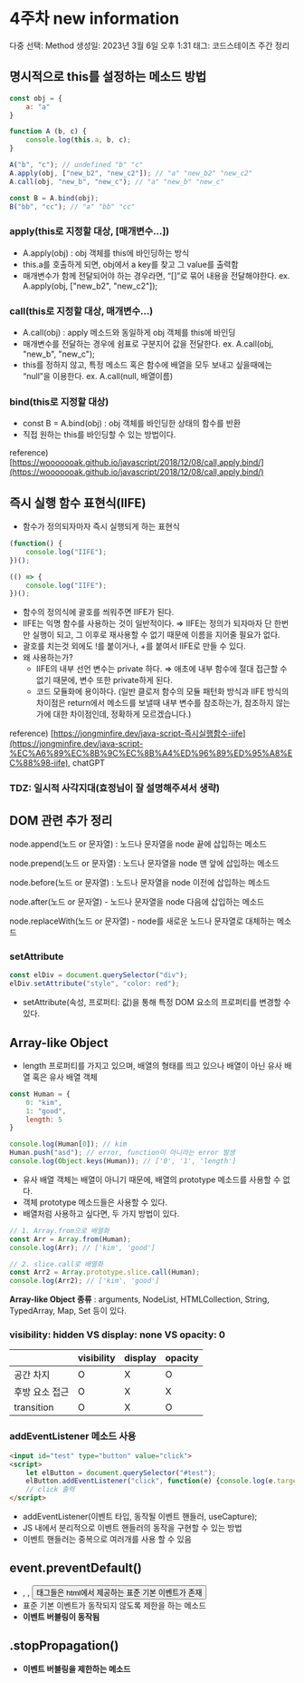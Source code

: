 # 4주차 new information

다중 선택: Method
생성일: 2023년 3월 6일 오후 1:31
태그: 코드스테이츠 주간 정리

## 명시적으로 this를 설정하는 메소드 방법

```jsx
const obj = {
    a: "a"
}

function A (b, c) {
    console.log(this.a, b, c);
}

A("b", "c"); // undefined "b" "c"
A.apply(obj, ["new_b2", "new_c2"]); // "a" "new_b2" "new_c2"
A.call(obj, "new_b", "new_c"); // "a" "new_b" "new_c"

const B = A.bind(obj);
B("bb", "cc"); // "a" "bb" "cc"
```

### apply(this로 지정할 대상, [매개변수…])

- A.apply(obj) : obj 객체를 this에 바인딩하는 방식
- this.a를 호출하게 되면, obj에서 a key를 찾고 그 value를 출력함
- 매개변수가 함께 전달되어야 하는 경우라면, “[]”로 묶어 내용을 전달해야한다.
ex. A.apply(obj, ["new_b2", "new_c2"]);

### call(this로 지정할 대상, 매개변수…)

- A.call(obj) : apply 메소드와 동일하게 obj 객체를 this에 바인딩
- 매개변수를 전달하는 경우에 쉼표로 구분지어 값을 전달한다.
ex. A.call(obj, "new_b", "new_c");
- this를 정하지 않고, 특정 메소드 혹은 함수에 배열을 모두 보내고 싶을때에는 “null”을 이용한다.
ex. A.call(null, 배열이름)

### bind(this로 지정할 대상)

- const B = A.bind(obj) : obj 객체를 바인딩한 상태의 함수를 반환
- 직접 원하는 this를 바인딩할 수 있는 방법이다.

reference) [https://wooooooak.github.io/javascript/2018/12/08/call,apply,bind/](https://wooooooak.github.io/javascript/2018/12/08/call,apply,bind/)

## 즉시 실행 함수 표현식(IIFE)

- 함수가 정의되자마자 즉시 실행되게 하는 표현식

```jsx
(function() {
	console.log("IIFE");
})();

(() => {
	console.log("IIFE");
})();
```

- 함수의 정의식에 괄호를 씌워주면 IIFE가 된다.
- IIFE는 익명 함수를 사용하는 것이 일반적이다.
⇒ IIFE는 정의가 되자마자 단 한번만 실행이 되고, 그 이후로 재사용할 수 없기 때문에 이름을 지어줄    필요가 없다.
- 괄호를 치는것 외에도 !를 붙이거나, +를 붙여서 IIFE로 만들 수 있다.
- 왜 사용하는가?
    - IIFE의 내부 선언 변수는 private 하다.
    ⇒ 애초에 내부 함수에 절대 접근할 수 없기 때문에, 변수 또한 private하게 된다.
    - 코드 모듈화에 용이하다.
    (일반 클로저 함수의 모듈 패턴화 방식과 IIFE 방식의 차이점은 return에서 메소드를 보낼때 내부 변수를 참조하는가, 참조하지 않는가에 대한 차이점인데, 정확하게 모르겠습니다.)

reference) [https://jongminfire.dev/java-script-즉시실행함수-iife](https://jongminfire.dev/java-script-%EC%A6%89%EC%8B%9C%EC%8B%A4%ED%96%89%ED%95%A8%EC%88%98-iife), chatGPT

### TDZ: 일시적 사각지대(효정님이 잘 설명해주셔서 생략)

## DOM 관련 추가 정리

node.append(노드 or 문자열) : 노드나 문자열을 node 끝에 삽입하는 메소드

node.prepend(노드 or 문자열) : 노드나 문자열을 node 맨 앞에 삽입하는 메소드

node.before(노드 or 문자열) : 노드나 문자열을 node 이전에 삽입하는 메소드

node.after(노드 or 문자열) - 노드나 문자열을 node 다음에 삽입하는 메소드

node.replaceWith(노드 or 문자열) - node를 새로운 노드나 문자열로 대체하는 메소드

### setAttribute

```jsx
const elDiv = document.querySelector("div");
elDiv.setAttribute("style", "color: red");
```

- setAttribute(속성, 프로퍼티: 값)을 통해 특정 DOM 요소의 프로퍼티를 변경할 수 있다.

## Array-like Object

- length 프로퍼티를 가지고 있으며, 배열의 형태를 띄고 있으나 배열이 아닌 유사 배열 혹은 유사 배열 객체

```jsx
const Human = {
	0: "kim",
	1: "good",
	length: 5
}

console.log(Human[0]); // kim
Human.push("asd"); // error, function이 아니라는 error 발생
console.log(Object.keys(Human)); // ['0', '1', 'length']
```

- 유사 배열 객체는 배열이 아니기 때문에, 배열의 prototype 메소드를 사용할 수 없다.
- 객체 prototype 메소드들은 사용할 수 있다.
- 배열처럼 사용하고 싶다면, 두 가지 방법이 있다.

```jsx
// 1. Array.from으로 배열화
const Arr = Array.from(Human);
console.log(Arr); // ['kim', 'good']

// 2. slice.call로 배열화
const Arr2 = Array.prototype.slice.call(Human);
console.log(Arr2); // ['kim', 'good']
```

**Array-like Object 종류** : arguments, NodeList, HTMLCollection, String, TypedArray, Map, Set 등이 있다.

### visibility: hidden VS display: none VS opacity: 0

|  | visibility | display | opacity |
| --- | --- | --- | --- |
| 공간 차지 | O | X | O |
| 후방 요소 접근 | O | X | X |
| transition | O | X | O |

### addEventListener 메소드 사용

```html
<input id="test" type="button" value="click">
<script>
	let elButton = document.querySelector("#test");
	elButton.addEventListener("click", function(e) {console.log(e.target.value)}, false);
	// click 출력
</script>
```

- addEventListener(이벤트 타입, 동작될 이벤트 핸들러, useCapture);
- JS 내에서 분리적으로 이벤트 핸들러의 동작을 구현할 수 있는 방법
- 이벤트 핸들러는 중복으로 여러개를 사용 할 수 있음

## event.preventDefault()

- <a>, <submit>, <button> 태그들은 html에서 제공하는 표준 기본 이벤트가 존재
- 표준 기본 이벤트가 동작되지 않도록 제한을 하는 메소드
- **이벤트 버블링이 동작됨**

## .stopPropagation()

- **이벤트 버블링을 제한하는 메소드**